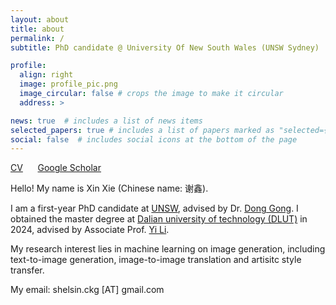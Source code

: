 ```yaml
---
layout: about
title: about
permalink: /
subtitle: PhD candidate @ University Of New South Wales (UNSW Sydney)

profile:
  align: right
  image: profile_pic.png
  image_circular: false # crops the image to make it circular
  address: >

news: true  # includes a list of news items
selected_papers: true # includes a list of papers marked as "selected={true}"
social: false  # includes social icons at the bottom of the page
---
```


[CV](/assets/pdf/Shelsin_CV.pdf) &nbsp;&nbsp;&nbsp;&nbsp; [Google Scholar](https://scholar.google.com/citations?user=-9GQ3rsAAAAJ&hl=en)

Hello! My name is Xin Xie (Chinese name: 谢鑫). 

I am a first-year PhD candidate at [UNSW](https://www.unsw.edu.au/), advised by Dr. [Dong Gong](https://donggong1.github.io/). I obtained the master degree at [Dalian university of technology (DLUT)](https://en.dlut.edu.cn/) in 2024, advised by Associate Prof. [Yi Li](http://faculty.dlut.edu.cn/liyi/en/index.htm).

My research interest lies in machine learning on image generation, including text-to-image generation, image-to-image translation and artisitc style transfer.

My email: shelsin.ckg [AT] gmail.com


